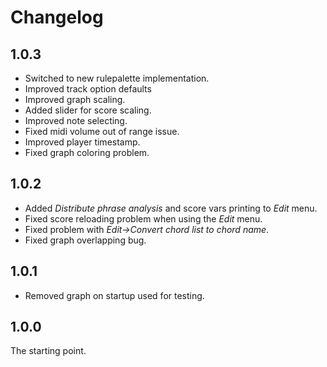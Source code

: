 # Changelog

## 1.0.3

* Switched to new rulepalette implementation.
* Improved track option defaults
* Improved graph scaling.
* Added slider for score scaling.
* Improved note selecting.
* Fixed midi volume out of range issue.
* Improved player timestamp.
* Fixed graph coloring problem.

## 1.0.2

* Added *Distribute phrase analysis* and score vars printing to *Edit* menu.
* Fixed score reloading problem when using the *Edit* menu.
* Fixed problem with *Edit->Convert chord list to chord name*.
* Fixed graph overlapping bug.

## 1.0.1

* Removed graph on startup used for testing.

## 1.0.0

The starting point.
